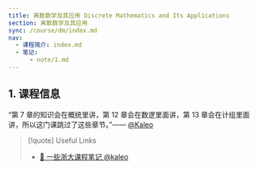 ```yaml
---
title: 离散数学及其应用 Discrete Mathematics and Its Applications
section: 离散数学及其应用
sync: /course/dm/index.md
nav:
  - 课程简介: index.md
  - 笔记:
      - note/1.md
---
```


## 1. 课程信息

“第 7 章的知识会在概统里讲，第 12 章会在数逻里面讲，第 13 章会在计组里面讲，所以这门课跳过了这些章节。”—— [@Kaleo](https://www.yuque.com/linguisty/zju_courses/discrete)

> [!quote] Useful Links
>
> - [💖 一些浙大课程笔记 @kaleo](https://www.yuque.com/linguisty/zju_courses/discrete)
